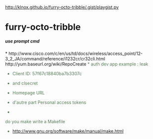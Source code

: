 http://klnox.github.io/furry-octo-tribble/.gist/playgist.py


# furry-octo-tribble
 <h5>use prompt cmd</h5>
 * http://www.cisco.com/c/en/us/td/docs/wireless/access_point/12-3_2_JA/command/reference/i1232cr/cr32cli.html
 http://yum.baseurl.org/wiki/RepoCreate
   <font color="#567d56">
* auth  dev app  example  : leak

* Client ID: 57f67c18840ba7b3307c 
 
* and   clsecret

* Homepage URL

* d'autre part  Personal access tokens
* 
do you make write a Makefile 
 *  http://www.gnu.org/software/make/manual/make.html

</font>
